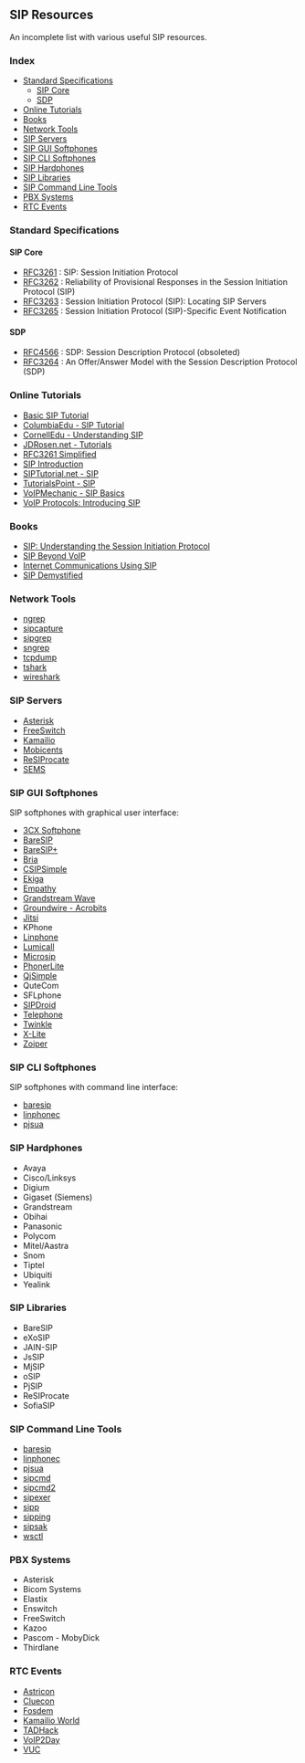 ## SIP Resources

An incomplete list with various useful SIP resources.

### Index

* [Standard Specifications](#standard-specifications)
  * [SIP Core](#sip-core)
  * [SDP](#sdp)
* [Online Tutorials](#online-tutorials)
* [Books](#books)
* [Network Tools](#network-tools)
* [SIP Servers](#sip-servers)
* [SIP GUI Softphones](#sip-gui-softphones)
* [SIP CLI Softphones](#sip-cli-softphones)
* [SIP Hardphones](#sip-hardphones)
* [SIP Libraries](#sip-libraries)
* [SIP Command Line Tools](#sip-command-line-tools)
* [PBX Systems](#pbx-systems)
* [RTC Events](#rtc-events)

### Standard Specifications

#### SIP Core

* [RFC3261](http://tools.ietf.org/html/rfc3261) : SIP: Session Initiation Protocol
* [RFC3262](http://tools.ietf.org/html/rfc3262) : Reliability of Provisional Responses in the Session Initiation Protocol (SIP)
* [RFC3263](http://tools.ietf.org/html/rfc3263) : Session Initiation Protocol (SIP): Locating SIP Servers
* [RFC3265](http://tools.ietf.org/html/rfc3265) : Session Initiation Protocol (SIP)-Specific Event Notification

#### SDP

* [RFC4566](http://tools.ietf.org/html/rfc4566) : SDP: Session Description Protocol (obsoleted)
* [RFC3264](http://tools.ietf.org/html/rfc3264) : An Offer/Answer Model with the Session Description Protocol (SDP)

### Online Tutorials

* [Basic SIP Tutorial](http://code2compile.com/Basic-SIP-Tutorial.php)
* [ColumbiaEdu - SIP Tutorial](http://www.cs.columbia.edu/~hgs/teaching/ais/slides/2003/sip_long.pdf)
* [CornellEdu - Understanding SIP](http://www.cs.cornell.edu/courses/cs619/2004fa/documents/siptutorial.pdf)
* [JDRosen.net - Tutorials](http://www.jdrosen.net/tutorials.html)
* [RFC3261 Simplified](http://www.siptopia.org/multimedia-tag/rfc-3261/)
* [SIP Introduction](http://www.kamailio.org/docs/tutorials/sip-introduction/)
* [SIPTutorial.net - SIP](http://www.siptutorial.net/SIP/index.html)
* [TutorialsPoint - SIP](http://www.tutorialspoint.com/session_initiation_protocol/index.htm)
* [VoIPMechanic - SIP Basics](http://www.voipmechanic.com/sip-basics.htm)
* [VoIP Protocols: Introducing SIP](http://toncar.cz/Tutorials/VoIP/VoIP_Protocols_Introducing_SIP.html)

### Books

* [SIP: Understanding the Session Initiation Protocol](http://www.amazon.com/SIP-Understanding-Initiation-Protocol-Telecommunications/dp/1607839954/httpwwwtuto0a-20)
* [SIP Beyond VoIP](http://www.amazon.com/SIP-Beyond-VoIP-Communications-Revolution/dp/0974813001)
* [Internet Communications Using SIP](http://www.amazon.com/Internet-Communications-Using-Henry-Sinnreich/dp/0471413992/httpwwwtuto0a-20)
* [SIP Demystified](http://www.amazon.com/SIP-Demystified-Gonzalo-Camarillo/dp/0071373403)

### Network Tools

* [ngrep](http://ngrep.sourceforge.net/)
* [sipcapture](http://www.sipcapture.org)
* [sipgrep](https://github.com/sipcapture/sipgrep)
* [sngrep](https://github.com/irontec/sngrep)
* [tcpdump](http://www.tcpdump.org/)
* [tshark](https://www.wireshark.org/docs/man-pages/tshark.html)
* [wireshark](http://www.wireshark.org)

### SIP Servers

* [Asterisk](http://www.asterisk.org)
* [FreeSwitch](http://www.freeswitch.org)
* [Kamailio](http://www.kamailio.org)
* [Mobicents](http://www.mobicents.org/)
* [ReSIProcate](http://www.resiprocate.org)
* [SEMS](https://github.com/sems-server/sems)

### SIP GUI Softphones

SIP softphones with graphical user interface:

* [3CX Softphone](https://www.3cx.com/voip/softphone/)
* [BareSIP](https://f-droid.org/packages/com.tutpro.baresip/)
* [BareSIP+](https://f-droid.org/en/packages/com.tutpro.baresip.plus/)
* [Bria](https://www.counterpath.com/)
* [CSIPSimple](https://github.com/r3gis3r/CSipSimple)
* [Ekiga](https://www.ekiga.org/)
* [Empathy](https://wiki.gnome.org/action/show/Attic/Empathy)
* [Grandstream Wave](https://www.grandstream.com/products/ip-voice-telephony/softphone-app)
* [Groundwire - Acrobits](https://www.acrobits.net/sip-client-ios-android/)
* [Jitsi](https://desktop.jitsi.org/)
* KPhone
* [Linphone](https://www.linphone.org/)
* [Lumicall](https://github.com/opentelecoms-org/lumicall)
* [Microsip](https://www.microsip.org/)
* [PhonerLite](https://lite.phoner.de/)
* [QjSimple](https://github.com/klaus3000/QjSimple)
* QuteCom
* SFLphone
* [SIPDroid](https://github.com/i-p-tel/sipdroid)
* [Telephone](https://github.com/64characters/Telephone)
* [Twinkle](https://github.com/LubosD/twinkle)
* [X-Lite](https://www.counterpath.com/x-lite/)
* [Zoiper](https://www.zoiper.com/)

### SIP CLI Softphones

SIP softphones with command line interface:

* [baresip](https://github.com/baresip/baresip)
* [linphonec](https://github.com/BelledonneCommunications/liblinphone/tree/master/console)
* [pjsua](https://www.pjsip.org/pjsua.htm)

### SIP Hardphones

* Avaya
* Cisco/Linksys
* Digium
* Gigaset (Siemens)
* Grandstream
* Obihai
* Panasonic
* Polycom
* Mitel/Aastra
* Snom
* Tiptel
* Ubiquiti
* Yealink

### SIP Libraries

* BareSIP
* eXoSIP
* JAIN-SIP
* JsSIP
* MjSIP
* oSIP
* PjSIP
* ReSIProcate
* SofiaSIP

### SIP Command Line Tools

* [baresip](https://github.com/baresip/baresip)
* [linphonec](https://github.com/BelledonneCommunications/liblinphone/tree/master/console)
* [pjsua](https://www.pjsip.org/pjsua.htm)
* [sipcmd](https://github.com/tmakkonen/sipcmd)
* [sipcmd2](https://github.com/guisousanunes/sipcmd2)
* [sipexer](https://github.com/miconda/sipexer)
* [sipp](https://github.com/SIPp/sipp)
* [sipping](https://github.com/pbertera/SIPPing)
* [sipsak](https://github.com/nils-ohlmeier/sipsak)
* [wsctl](https://github.com/miconda/wsctl)

### PBX Systems

* Asterisk
* Bicom Systems
* Elastix
* Enswitch
* FreeSwitch
* Kazoo
* Pascom - MobyDick
* Thirdlane

### RTC Events

* [Astricon](http://www.astricon.com)
* [Cluecon](http://www.cluecon.com)
* [Fosdem](http://fosdem.org)
* [Kamailio World](http://www.kamailioworld.com)
* [TADHack](http://www.tadhack.com)
* [VoIP2Day](http://www.voip2day.com)
* [VUC](http://www.vuc.me)
